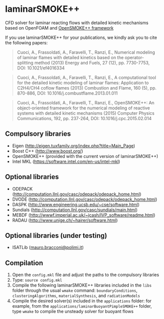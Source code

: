 # laminarSMOKE++
CFD solver for laminar reacting flows with detailed kinetic mechanisms based on OpenFOAM and [OpenSMOKE++ framework][1]

If you use laminarSMOKE++ for your publications, we kindly ask you to cite the following papers:

> Cuoci, A., Frassoldati, A., Faravelli, T., Ranzi, E., 
> Numerical modeling of laminar flames with detailed kinetics based on the operator-splitting method
> (2013) Energy and Fuels, 27 (12), pp. 7730-7753, DOI: 10.1021/ef4016334
 
> Cuoci, A., Frassoldati, A., Faravelli, T., Ranzi, E., 
> A computational tool for the detailed kinetic modeling of laminar flames: Application to C2H4/CH4 coflow flames
> (2013) Combustion and Flame, 160 (5), pp. 870-886, DOI: 10.1016/j.combustflame.2013.01.011
 
> Cuoci, A., Frassoldati, A., Faravelli, T., Ranzi, E., 
> OpenSMOKE++: An object-oriented framework for the numerical modeling of reactive systems with detailed kinetic mechanisms 
> (2015) Computer Physics Communications, 192, pp. 237-264, DOI: 10.1016/j.cpc.2015.02.014

Compulsory libraries
--------------------
- Eigen (http://eigen.tuxfamily.org/index.php?title=Main_Page)
- Boost C++ (http://www.boost.org/)
- OpenSMOKE++ (provided with the current version of laminarSMOKE++)
- Intel MKL (https://software.intel.com/en-us/intel-mkl)

Optional libraries
------------------
- ODEPACK (http://computation.llnl.gov/casc/odepack/odepack_home.html)
- DVODE (http://computation.llnl.gov/casc/odepack/odepack_home.html)
- DASPK (http://www.engineering.ucsb.edu/~cse/software.html)
- Sundials (http://computation.llnl.gov/casc/sundials/main.html)
- MEBDF (http://wwwf.imperial.ac.uk/~jcash/IVP_software/readme.html)
- RADAU (http://www.unige.ch/~hairer/software.html)

Optional libraries (under testing)
----------------------------------
- ISATLib (mauro.bracconi@polimi.it)

Compilation
-----------------------------------------------------
1. Open the `config.mkl` file and adjust the paths to the compulsory libraries
2. Type: `source config.mkl`
3. Compile the following laminarSMOKE++ libraries included in the `libs` folder through the usual `wmake` command: `boundaryConditions`, `clusteringAlgorithms`, `materialSynthesis`, and `radiationModels`
4. Compile the desired solver(s) included in the `applications` folder: for example, from the `applications/laminarBuoyantPimpleSMOKE++` folder, type `wmake` to compile the unsteady solver for buoyant flows

[1]: https://www.opensmokepp.polimi.it/
